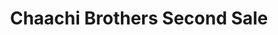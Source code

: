 ---
title: "Chaachi Brothers Second Sale"
url: /kanjiramattom/chaachi-brothers-second-sale/
shop: charity
---